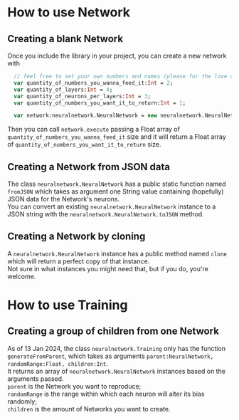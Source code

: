 # How to use Network
## Creating a blank Network
Once you include the library in your project, you can create a new network with
```haxe
  // feel free to set your own numbers and names (please for the love of god do not use these long-ass names) 
  var quantity_of_numbers_you_wanna_feed_it:Int = 2;
  var quantity_of_layers:Int = 4;
  var quantity_of_neurons_per_layers:Int = 3;
  var quantity_of_numbers_you_want_it_to_return:Int = 1;

  var network:neuralnetwork.NeuralNetwork = new neuralnetwork.NeuralNetwork(quantity_of_numbers_you_wanna_feed_it, quantity_of_layers, quantity_of_neurons_per_layers, quantity_of_numbers_you_want_it_to_return);
```
Then you can call `network.execute` passing a Float array of `quantity_of_numbers_you_wanna_feed_it` size and it will return a Float array of `quantity_of_numbers_you_want_it_to_return` size.
## Creating a Network from JSON data
The class `neuralnetwork.NeuralNetwork` has a public static function named `fromJSON` which takes as argument one String value containing (hopefully) JSON data for the Network's neurons.  
You can convert an existing `neuralnetwork.NeuralNetwork` instance to a JSON string with the `neuralnetwork.NeuralNetwork.toJSON` method.
## Creating a Network by cloning
A `neuralnetwork.NeuralNetwork` instance has a public method named `clone` which will return a perfect copy of that instance.  
Not sure in what instances you might need that, but if you do, you're welcome.
# How to use Training
## Creating a group of children from one Network
As of 13 Jan 2024, the class `neuralnetwork.Training` only has the function `generateFromParent`, which takes as arguments `parent:NeuralNetwork, randomRange:Float, children:Int`.  
It returns an array of `neuralnetwork.NeuralNetwork` instances based on the arguments passed.  
`parent` is the Network you want to reproduce;  
`randomRange` is the range within which each neuron will alter its bias randomly;  
`children` is the amount of Networks you want to create.  
